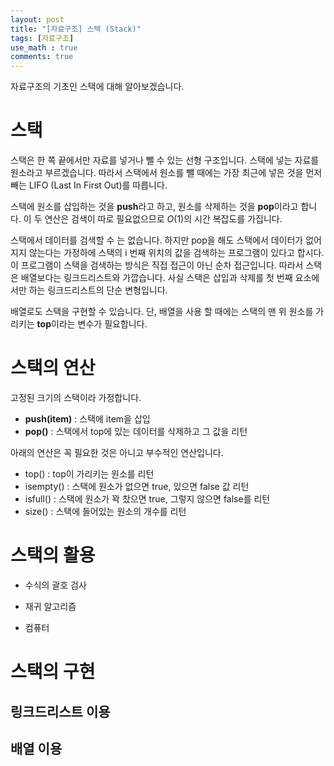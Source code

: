 ```yaml
---
layout: post
title: "[자료구조] 스택 (Stack)"
tags: [자료구조]
use_math : true
comments: true
---
```


자료구조의 기초인 스택에 대해 알아보겠습니다.

# 스택

스택은 한 쪽 끝에서만 자료를 넣거나 뺄 수 있는 선형 구조입니다. 스택에 넣는 자료를 원소라고 부르겠습니다. 
따라서 스택에서 원소를 뺄 때에는 가장 최근에 넣은 것을 먼저 빼는 LIFO (Last In First Out)를 따릅니다. 

스택에 원소를 삽입하는 것을 **push**라고 하고, 원소를 삭제하는 것을 **pop**이라고 합니다. 
이 두 연산은 검색이 따로 필요없으므로 $O(1)$의 시간 복잡도를 가집니다.

스택에서 데이터를 검색할 수 는 없습니다. 하지만 pop을 해도 스택에서 데이터가 없어지지 않는다는 가정하에 스택의 i 번째 위치의 값을 검색하는 프로그램이 있다고 합시다. 
이 프로그램이 스택을 검색하는 방식은 직접 접근이 아닌 순차 접근입니다. 따라서 스택은 배열보다는 링크드리스트와 가깝습니다.
사실 스택은 삽입과 삭제를 첫 번째 요소에서만 하는 링크드리스트의 단순 변형입니다.

배열로도 스택을 구현할 수 있습니다. 단, 배열을 사용 할 때에는 스택의 맨 위 원소를 가리키는 **top**이라는 변수가 필요합니다.

# 스택의 연산

고정된 크기의 스택이라 가정합니다.


- **push(item)** : 스택에 item을 삽입
- **pop()** : 스택에서 top에 있는 데이터를 삭제하고 그 값을 리턴

아래의 연산은 꼭 필요한 것은 아니고 부수적인 연산입니다.

- top() : top이 가리키는 원소를 리턴
- isempty() : 스택에 원소가 없으면 true, 있으면 false 값 리턴
- isfull() : 스택에 원소가 꽉 찼으면 true, 그렇지 않으면 false를 리턴
- size() : 스택에 들어있는 원소의 개수를 리턴 

# 스택의 활용

- 수식의 괄호 검사

- 재귀 알고리즘

- 컴퓨터


# 스택의 구현

## 링크드리스트 이용

## 배열 이용
